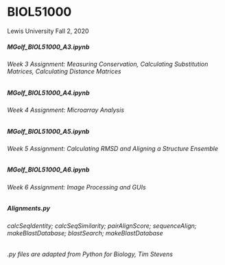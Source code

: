 # BIOL51000
Lewis University Fall 2, 2020
##### MGolf_BIOL51000_A3.ipynb 
###### Week 3 Assignment: Measuring Conservation, Calculating Substitution Matrices, Calculating Distance Matrices
##### MGolf_BIOL51000_A4.ipynb 
###### Week 4 Assignment: Microarray Analysis
##### MGolf_BIOL51000_A5.ipynb 
###### Week 5 Assignment: Calculating RMSD and Aligning a Structure Ensemble
##### MGolf_BIOL51000_A6.ipynb 
###### Week 6 Assignment: Image Processing and GUIs
##### Alignments.py
###### calcSeqIdentity; calcSeqSimilarity; pairAlignScore; sequenceAlign; makeBlastDatabase; blastSearch; makeBlastDatabase



###### .py files are adapted from Python for Biology, Tim Stevens
